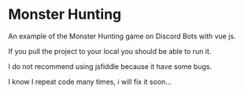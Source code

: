 # Monster Hunting

An example of the Monster Hunting game on Discord Bots with vue js.

If you pull the project to your local you should be able to run it.

I do not recommend using jsfiddle because it have some bugs.

I know I repeat code many times, i will fix it soon...
